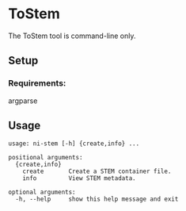 # ToStem

The ToStem tool is command-line only.

## Setup

### Requirements:

argparse

## Usage

```
usage: ni-stem [-h] {create,info} ...

positional arguments:
  {create,info}
    create       Create a STEM container file.
    info         View STEM metadata.

optional arguments:
  -h, --help     show this help message and exit
```

